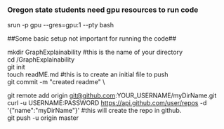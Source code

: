 ### Oregon state students need gpu resources to run code ###
srun -p gpu --gres=gpu:1 --pty bash

##Some basic setup not important for running the code##

mkdir GraphExplainability    #this is the name of your directory \
cd /GraphExplainability \
git init \
touch readME.md   #this is to create an initial file to push \
git commit -m "created readme" \\

git remote add origin git@github.com:YOUR_USERNAME/myDirName.git \
curl -u USERNAME:PASSWORD https://api.github.com/user/repos -d '{"name":"myDirName"}' #this will create the repo in github. \
git push -u origin master